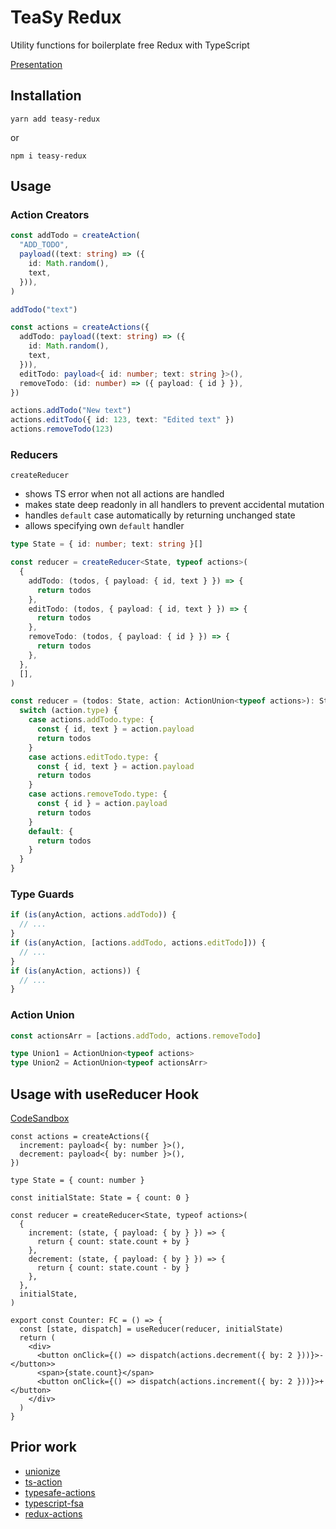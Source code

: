 # TeaSy Redux

Utility functions for boilerplate free Redux with TypeScript

[Presentation](https://gitpitch.com/wand3r/ts-redux-meetup#/)

## Installation

```
yarn add teasy-redux
```

or

```
npm i teasy-redux
```

## Usage

### Action Creators

```typescript
const addTodo = createAction(
  "ADD_TODO",
  payload((text: string) => ({
    id: Math.random(),
    text,
  })),
)

addTodo("text")

const actions = createActions({
  addTodo: payload((text: string) => ({
    id: Math.random(),
    text,
  })),
  editTodo: payload<{ id: number; text: string }>(),
  removeTodo: (id: number) => ({ payload: { id } }),
})

actions.addTodo("New text")
actions.editTodo({ id: 123, text: "Edited text" })
actions.removeTodo(123)
```

### Reducers

`createReducer`

- shows TS error when not all actions are handled
- makes state deep readonly in all handlers to prevent accidental mutation
- handles `default` case automatically by returning unchanged state
- allows specifying own `default` handler

```typescript
type State = { id: number; text: string }[]

const reducer = createReducer<State, typeof actions>(
  {
    addTodo: (todos, { payload: { id, text } }) => {
      return todos
    },
    editTodo: (todos, { payload: { id, text } }) => {
      return todos
    },
    removeTodo: (todos, { payload: { id } }) => {
      return todos
    },
  },
  [],
)

const reducer = (todos: State, action: ActionUnion<typeof actions>): State => {
  switch (action.type) {
    case actions.addTodo.type: {
      const { id, text } = action.payload
      return todos
    }
    case actions.editTodo.type: {
      const { id, text } = action.payload
      return todos
    }
    case actions.removeTodo.type: {
      const { id } = action.payload
      return todos
    }
    default: {
      return todos
    }
  }
}
```

### Type Guards

```typescript
if (is(anyAction, actions.addTodo)) {
  // ...
}
if (is(anyAction, [actions.addTodo, actions.editTodo])) {
  // ...
}
if (is(anyAction, actions)) {
  // ...
}
```

### Action Union

```typescript
const actionsArr = [actions.addTodo, actions.removeTodo]

type Union1 = ActionUnion<typeof actions>
type Union2 = ActionUnion<typeof actionsArr>
```

## Usage with useReducer Hook

[CodeSandbox](https://codesandbox.io/s/l6n0mx389)

```tsx
const actions = createActions({
  increment: payload<{ by: number }>(),
  decrement: payload<{ by: number }>(),
})

type State = { count: number }

const initialState: State = { count: 0 }

const reducer = createReducer<State, typeof actions>(
  {
    increment: (state, { payload: { by } }) => {
      return { count: state.count + by }
    },
    decrement: (state, { payload: { by } }) => {
      return { count: state.count - by }
    },
  },
  initialState,
)

export const Counter: FC = () => {
  const [state, dispatch] = useReducer(reducer, initialState)
  return (
    <div>
      <button onClick={() => dispatch(actions.decrement({ by: 2 }))}>-</button>>
      <span>{state.count}</span>
      <button onClick={() => dispatch(actions.increment({ by: 2 }))}>+</button>
    </div>
  )
}
```

## Prior work

- [unionize](https://github.com/pelotom/unionize)
- [ts-action](https://github.com/cartant/ts-action)
- [typesafe-actions](https://github.com/piotrwitek/typesafe-actions)
- [typescript-fsa](https://github.com/aikoven/typescript-fsa)
- [redux-actions](https://redux-actions.js.org/)
